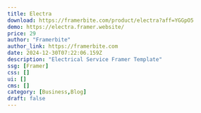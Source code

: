 ```yaml
---
title: Electra
download: https://framerbite.com/product/electra?aff=YGGpO5
demo: https://electra.framer.website/
price: 29
author: "Framerbite"
author_link: https://framerbite.com
date: 2024-12-30T07:22:06.159Z
description: "Electrical Service Framer Template"
ssg: [Framer]
css: []
ui: []
cms: []
category: [Business,Blog]
draft: false
---
```

